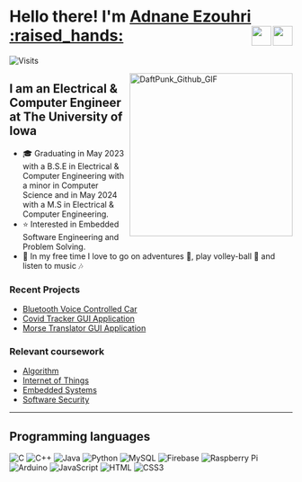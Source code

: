 <h1> Hello there! I'm <a target="_blank" style="display: inline;" href="https://aezouhri.github.io/"  >Adnane Ezouhri :raised_hands: </a>  
<a style="display: inline;" href="mailto:ezouhriadnane@outlook.com"> <img align="right" height="35px" width="35px" src="https://github.com/aezouhri/aezouhri/blob/main/assets/icons8-gmail-logo.gif" target="_blank"> </a>
<a style="display: inline;" href="https://www.linkedin.com/in/adnane-ezouhri/"> <img align="right" height="35px" width="35px" src="https://github.com/aezouhri/aezouhri/blob/main/assets/icons8-linkedin.gif" target="_blank"> </a>
</h1>

![Visits](https://komarev.com/ghpvc/?username=aezouhri&label=PROFILE+VIEWS&color=orange)
<br/>

<img align="right" alt="DaftPunk_Github_GIF" height="290px" src="https://github.com/aezouhri/aezouhri/blob/main/assets/daftpunktocat-guy.gif" target="_blank"/>

## I am an Electrical & Computer Engineer at The University of Iowa 
- 🎓 Graduating in May 2023 with a B.S.E in Electrical & Computer Engineering with a minor in Computer Science and in May 2024 with a M.S in Electrical & Computer Engineering.
- ⭐ Interested in Embedded Software Engineering and Problem Solving.
- 🧢 In my free time I love to go on adventures 🎒, play volley-ball 🏐 and listen to music 🎶

### Recent Projects
<ul>
  <li> 
    <a href="https://github.com/aezouhri/Tesla-Model-DIY" target="_blank">Bluetooth Voice Controlled Car</a>
  </li>
    <li> 
    <a href="https://github.com/aezouhri/Covid19_tracker_app" target="_blank">Covid Tracker GUI Application</a>
  </li>
    <li> 
    <a href="https://github.com/aezouhri/Morse_Code_translator" target="_blank">Morse Translator GUI Application</a>
  </li>
</ul>

### Relevant coursework
- [Algorithm](https://myui.uiowa.edu/my-ui/courses/details.page?ci=158661&id=974795) 
- [Internet of Things](https://myui.uiowa.edu/my-ui/courses/details.page?ci=170588&id=955958)
- [Embedded Systems](https://myui.uiowa.edu/my-ui/courses/details.page?ci=152501&id=953780)
- [Software Security](https://myui.uiowa.edu/my-ui/courses/details.page?ci=148347&id=975322)

---

## Programming languages
![C](https://img.shields.io/badge/c-%2300599C.svg?style=for-the-badge&logo=c%2B%2B&logoColor=white)
![C++](https://img.shields.io/badge/c++-%2300599C.svg?style=for-the-badge&logo=c%2B%2B&logoColor=white)
![Java](https://img.shields.io/badge/Java-F7DF1E?style=for-the-badge&logo=JavaScript&logoColor=black)
![Python](https://img.shields.io/badge/python-3670A0?style=for-the-badge&logo=python&logoColor=ffdd54)
![MySQL](https://img.shields.io/badge/mysql-%2300f.svg?style=for-the-badge&logo=mysql&logoColor=white)
![Firebase](https://img.shields.io/badge/Firebase-FFCA28?style=for-the-badge&logo=Firebase&logoColor=black)
![Raspberry Pi](https://img.shields.io/badge/raspberrypi-Code?style=for-the-badge&logo=raspberrypi&logoColor=black&color=A22846)
![Arduino](https://img.shields.io/badge/arduino-00979D?style=for-the-badge&logo=arduino&logoColor=white)
![JavaScript](https://img.shields.io/badge/JavaScript-F7DF1E?style=for-the-badge&logo=JavaScript&logoColor=black)
![HTML](https://img.shields.io/badge/HTML-E34F26?style=for-the-badge&logo=HTML5&logoColor=black)
![CSS3](https://img.shields.io/badge/CSS-1572B6?style=for-the-badge&logo=CSS3&logoColor=white)





